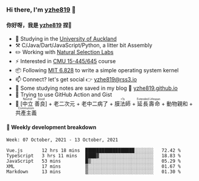 ### Hi there, I'm [yzhe819](https://github.com/yzhe819) 👋

#### 你好呀，我是 [yzhe819](https://github.com/yzhe819) 捏👋

- 📖 Studying in the [University of Auckland](https://www.auckland.ac.nz/en.html)
- :hammer_and_pick: C/Java/Dart/JavaScript/Python, a litter bit Assembly
- :pencil2: Working with [Natural Selection Labs](https://github.com/NaturalSelectionLabs)
- ⚡ Interested in [CMU 15-445/645](https://15445.courses.cs.cmu.edu/fall2020/) course
- 📦 Following [MIT 6.828](https://pdos.csail.mit.edu/6.828/2018/overview.html) to write a simple operating system kernel
- 📫 Connect? let's get social 👉 yzhe819@rss3.io
- :scroll: Some studying notes are saved in my blog :space_invader: [yzhe819.github.io](https://yzhe819.github.io/)
- 🌟 Trying to use GitHub Action and Gist
- 🔑 <ruby>[中立 善良]<rp>（</rp><rt>Neutral Good</rt><rp>）</rp></ruby> + 老二次元 + 老中二病了 + <ruby>膜法師<rp>（</rp><rt>+1s</rt><rp>）</rp></ruby> + <ruby>延長壽命<rp>（</rp><rt>Extended Lifespan</rt><rp>）</rp></ruby> + 動物親和 + <ruby>共產主義<rp>（</rp><rt>Communism</rt><rp>）</rp></ruby>



#### 📝 Weekly development breakdown

<!--START_SECTION:waka-->
```text
Week: 07 October, 2021 - 13 October, 2021

Vue.js       12 hrs 18 mins  ██████████████████░░░░░░░   72.42 % 
TypeScript   3 hrs 11 mins   ████▓░░░░░░░░░░░░░░░░░░░░   18.83 % 
JavaScript   53 mins         █▒░░░░░░░░░░░░░░░░░░░░░░░   05.29 % 
XML          17 mins         ▒░░░░░░░░░░░░░░░░░░░░░░░░   01.67 % 
Markdown     13 mins         ▒░░░░░░░░░░░░░░░░░░░░░░░░   01.30 % 
```
<!--END_SECTION:waka-->



